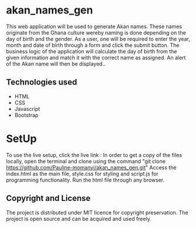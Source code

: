 # akan_names_gen
This web application will be used to generate Akan names. These names originate from the Ghana culture wereby naming is done depending on the day of birth and the gender.
As a user, one will be required to enter the year, month and date of birth through a form and click the submit button. The business logic of the application will calculate the day of birth from the given information and match it with the correct name as assigned. An alert of the Akan name will then be displayed..
## Technologies used
<ul>
  <li>HTML</li>
  <li>CSS</li>
  <li>Javascript</li>
  <li>Bootstrap</li>
 </ul>

# SetUp
To use the live setup, click the live link :
In order to get a copy of the files locally, open the terminal and clone using the command "git clone https://github.com/Pauline-momanyi/akan_names_gen.git"
Access the index.html as the main file, style.css for styling and script.js for programming functionality. Run the html file through any browser.
## Copyright and License
The project is distributed under MIT licence for copyright preservation. The project is open source and can be acquired and used freely.
